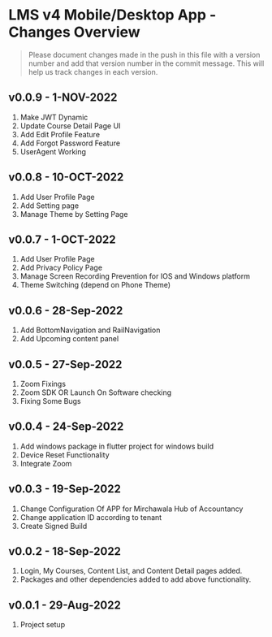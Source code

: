 # LMS v4 Mobile/Desktop App - Changes Overview

 >Please document changes made in the push in this file with a version number and add that version number in the commit message. This will help us track changes in each version.

## v0.0.9 - 1-NOV-2022
1. Make JWT Dynamic
2. Update Course Detail Page UI
3. Add Edit Profile Feature
4. Add Forgot Password Feature
5. UserAgent Working

## v0.0.8 - 10-OCT-2022
1. Add User Profile Page
2. Add Setting page
3. Manage Theme by Setting Page

## v0.0.7 - 1-OCT-2022
1. Add User Profile Page
2. Add Privacy Policy Page
3. Manage Screen Recording Prevention for IOS and Windows platform
4. Theme Switching (depend on Phone Theme)

## v0.0.6 - 28-Sep-2022
1. Add BottomNavigation and RailNavigation
2. Add Upcoming content panel

## v0.0.5 - 27-Sep-2022
1. Zoom Fixings
2. Zoom SDK OR Launch On Software checking
3. Fixing Some Bugs

## v0.0.4 - 24-Sep-2022
1. Add windows package in flutter project for windows build
2. Device Reset Functionality
3. Integrate Zoom

## v0.0.3 - 19-Sep-2022
1. Change Configuration Of APP for  Mirchawala Hub of Accountancy
2. Change application ID according to tenant
3. Create Signed Build

## v0.0.2 - 18-Sep-2022
1. Login, My Courses, Content List, and Content Detail pages added.
2. Packages and other dependencies added to add above functionality.

## v0.0.1 - 29-Aug-2022
1. Project setup
